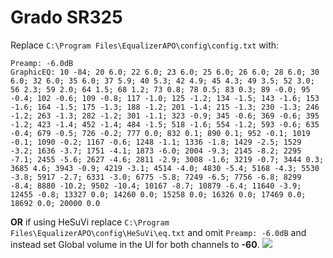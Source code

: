# Grado SR325
Replace `C:\Program Files\EqualizerAPO\config\config.txt` with:
```
Preamp: -6.0dB
GraphicEQ: 10 -84; 20 6.0; 22 6.0; 23 6.0; 25 6.0; 26 6.0; 28 6.0; 30 6.0; 32 6.0; 35 6.0; 37 5.9; 40 5.3; 42 4.9; 45 4.3; 49 3.5; 52 3.0; 56 2.3; 59 2.0; 64 1.5; 68 1.2; 73 0.8; 78 0.5; 83 0.3; 89 -0.0; 95 -0.4; 102 -0.6; 109 -0.8; 117 -1.0; 125 -1.2; 134 -1.5; 143 -1.6; 153 -1.6; 164 -1.5; 175 -1.3; 188 -1.2; 201 -1.4; 215 -1.3; 230 -1.3; 246 -1.2; 263 -1.3; 282 -1.2; 301 -1.1; 323 -0.9; 345 -0.6; 369 -0.6; 395 -1.2; 423 -1.4; 452 -1.4; 484 -1.5; 518 -1.6; 554 -1.2; 593 -0.6; 635 -0.4; 679 -0.5; 726 -0.2; 777 0.0; 832 0.1; 890 0.1; 952 -0.1; 1019 -0.1; 1090 -0.2; 1167 -0.6; 1248 -1.1; 1336 -1.8; 1429 -2.5; 1529 -3.2; 1636 -3.7; 1751 -4.1; 1873 -6.0; 2004 -9.3; 2145 -8.2; 2295 -7.1; 2455 -5.6; 2627 -4.6; 2811 -2.9; 3008 -1.6; 3219 -0.7; 3444 0.3; 3685 4.6; 3943 -0.9; 4219 -3.1; 4514 -4.0; 4830 -5.4; 5168 -4.3; 5530 -3.8; 5917 -2.7; 6331 -3.0; 6775 -5.8; 7249 -6.5; 7756 -6.8; 8299 -8.4; 8880 -10.2; 9502 -10.4; 10167 -8.7; 10879 -6.4; 11640 -3.9; 12455 -0.8; 13327 0.0; 14260 0.0; 15258 0.0; 16326 0.0; 17469 0.0; 18692 0.0; 20000 0.0
```
**OR** if using HeSuVi replace `C:\Program Files\EqualizerAPO\config\HeSuVi\eq.txt` and omit `Preamp: -6.0dB` and instead set Global volume in the UI for both channels to **-60**.
![](https://raw.githubusercontent.com/jaakkopasanen/AutoEq/master/results/Innerfidelity%202017/innerfidelity/onear/Grado%20SR325/Grado%20SR325.png)